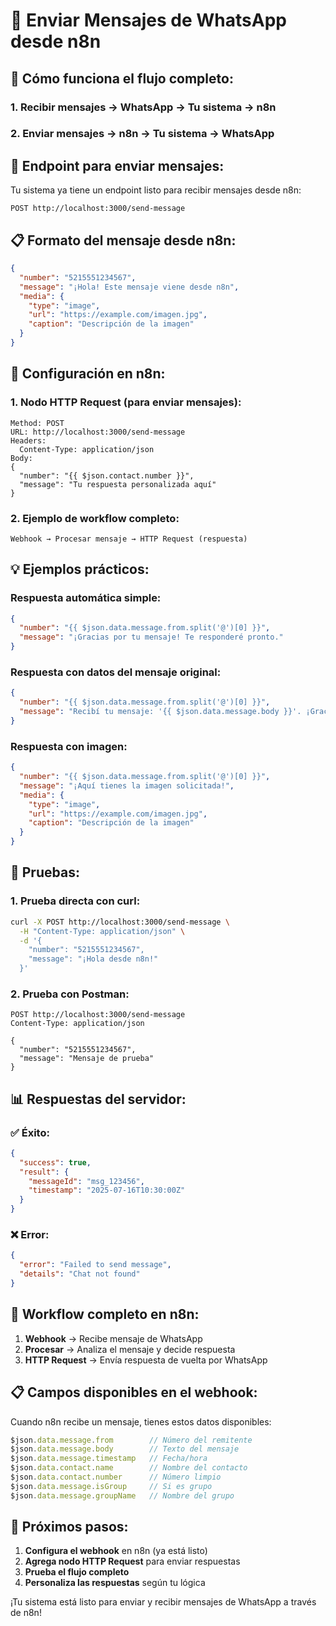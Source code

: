 # 📱 Enviar Mensajes de WhatsApp desde n8n

## 🎯 Cómo funciona el flujo completo:

### 1. **Recibir mensajes** → WhatsApp → Tu sistema → n8n
### 2. **Enviar mensajes** → n8n → Tu sistema → WhatsApp

## 🚀 Endpoint para enviar mensajes:

Tu sistema ya tiene un endpoint listo para recibir mensajes desde n8n:

```
POST http://localhost:3000/send-message
```

## 📋 Formato del mensaje desde n8n:

```json
{
  "number": "5215551234567",
  "message": "¡Hola! Este mensaje viene desde n8n",
  "media": {
    "type": "image",
    "url": "https://example.com/imagen.jpg",
    "caption": "Descripción de la imagen"
  }
}
```

## 🔧 Configuración en n8n:

### 1. **Nodo HTTP Request** (para enviar mensajes):
```
Method: POST
URL: http://localhost:3000/send-message
Headers:
  Content-Type: application/json
Body:
{
  "number": "{{ $json.contact.number }}",
  "message": "Tu respuesta personalizada aquí"
}
```

### 2. **Ejemplo de workflow completo**:

```
Webhook → Procesar mensaje → HTTP Request (respuesta)
```

## 💡 Ejemplos prácticos:

### Respuesta automática simple:
```json
{
  "number": "{{ $json.data.message.from.split('@')[0] }}",
  "message": "¡Gracias por tu mensaje! Te responderé pronto."
}
```

### Respuesta con datos del mensaje original:
```json
{
  "number": "{{ $json.data.message.from.split('@')[0] }}",
  "message": "Recibí tu mensaje: '{{ $json.data.message.body }}'. ¡Gracias!"
}
```

### Respuesta con imagen:
```json
{
  "number": "{{ $json.data.message.from.split('@')[0] }}",
  "message": "¡Aquí tienes la imagen solicitada!",
  "media": {
    "type": "image",
    "url": "https://example.com/imagen.jpg",
    "caption": "Descripción de la imagen"
  }
}
```

## 🧪 Pruebas:

### 1. **Prueba directa con curl**:
```bash
curl -X POST http://localhost:3000/send-message \
  -H "Content-Type: application/json" \
  -d '{
    "number": "5215551234567",
    "message": "¡Hola desde n8n!"
  }'
```

### 2. **Prueba con Postman**:
```
POST http://localhost:3000/send-message
Content-Type: application/json

{
  "number": "5215551234567",
  "message": "Mensaje de prueba"
}
```

## 📊 Respuestas del servidor:

### ✅ **Éxito**:
```json
{
  "success": true,
  "result": {
    "messageId": "msg_123456",
    "timestamp": "2025-07-16T10:30:00Z"
  }
}
```

### ❌ **Error**:
```json
{
  "error": "Failed to send message",
  "details": "Chat not found"
}
```

## 🔄 Workflow completo en n8n:

1. **Webhook** → Recibe mensaje de WhatsApp
2. **Procesar** → Analiza el mensaje y decide respuesta
3. **HTTP Request** → Envía respuesta de vuelta por WhatsApp

## 📋 Campos disponibles en el webhook:

Cuando n8n recibe un mensaje, tienes estos datos disponibles:

```javascript
$json.data.message.from        // Número del remitente
$json.data.message.body        // Texto del mensaje
$json.data.message.timestamp   // Fecha/hora
$json.data.contact.name        // Nombre del contacto
$json.data.contact.number      // Número limpio
$json.data.message.isGroup     // Si es grupo
$json.data.message.groupName   // Nombre del grupo
```

## 🎯 Próximos pasos:

1. **Configura el webhook** en n8n (ya está listo)
2. **Agrega nodo HTTP Request** para enviar respuestas
3. **Prueba el flujo completo**
4. **Personaliza las respuestas** según tu lógica

¡Tu sistema está listo para enviar y recibir mensajes de WhatsApp a través de n8n!
